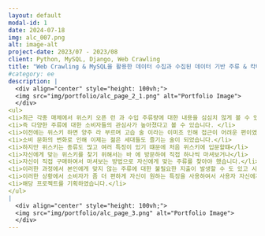 ```yaml
---
layout: default
modal-id: 1
date: 2024-07-18
img: alc_007.png
alt: image-alt
project-date: 2023/07 - 2023/08
client: Python, MySQL, Django, Web Crawling
title: "Web Crawling & MySQL을 활용한 데이터 수집과 수집된 데이터 기반 주류 & 칵테일 추천" #따옴표 필수 
#category: ee
description: |
  <div align="center" style="height: 100vh;">
  <img src="img/portfolio/alc_page_2_1.png" alt="Portfolio Image">
  </div>
<ul>
<1i>최근 각종 매체에서 위스키 오픈 런 과 수입 주류량에 대한 내용을 심심치 않게 볼 수 있습니다.</li>
<1i>즉 다양한 주류에 대한 소비자들의 관심사가 높아졌다고 볼 수 있습니다. </li>
<1i>이전에는 위스키 하면 양주 라 부르며 고습 술 이라는 이미조 인해 접근이 어려운 편이였으나</li>
<1i>소비 문화의 변화로 인해 이제는 젊은 세대들도 즐기는 술이 되었습니다.</li>
<1i>하지만 위스키는 종류도 많고 여러 특징이 있기 떄문에 처음 위스키에 입문할떄</li>
<1i>자신에게 맞는 위스키를 찾기 위해서는 바 에 방문하여 직접 하나씩 마셔보거나</li>
<1i>자신이 직접 구매하여서 마셔보는 방법으로 자신에게 맞는 주류를 찾아야 했습니다.</li>
<1i>이러한 과정에서 본인에게 맞지 않는 주류에 대한 불필요한 지출이 발생할 수 도 있고 시간적으로도 손해를 보는 상황이 발생합니다.</li>
<1i>이러한 상황에서 소비자가 좀 더 편하게 자신이 원하는 특징을 사용하여서 사용자 자신에게 맞는 위스키를 효율적으로 찾게 하기 위해</li>
<1i>해당 프로젝트를 기획하였습니다.</li> 
</ul>
|
  <div align="center" style="height: 100vh;">
  <img src="img/portfolio/alc_page_3.png" alt="Portfolio Image">
  </div>
---
```

